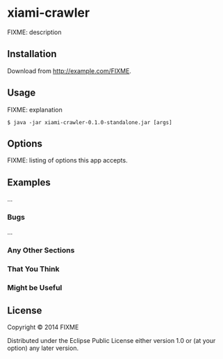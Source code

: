# xiami-crawler

FIXME: description

## Installation

Download from http://example.com/FIXME.

## Usage

FIXME: explanation

    $ java -jar xiami-crawler-0.1.0-standalone.jar [args]

## Options

FIXME: listing of options this app accepts.

## Examples

...

### Bugs

...

### Any Other Sections
### That You Think
### Might be Useful

## License

Copyright © 2014 FIXME

Distributed under the Eclipse Public License either version 1.0 or (at
your option) any later version.
